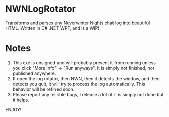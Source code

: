 # NWNLogRotator
Transforms and parses any Neverwinter Nights chat log into beautiful HTML. Written in C# .NET WPF, and is a WIP!

# Notes
1) This exe is unsigned and will probably prevent it from running unless you click "More Info" -> "Run anyways". It is simply not finished, nor published anywhere.
2) If open the log rotator, then NWN, then it detects the window, and then detects you quit, it will try to process the log automatically. This behavior will be refined soon.
3) Please report any terrible bugs, I release a lot of it is simply not done but it helps. 

ENJOY!!
